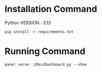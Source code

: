 # Installation Command 

Python VERSION : 3.13

`pip install -r requirements.txt`


# Running Command 

`panel serve .\MainDashboard.py --show`